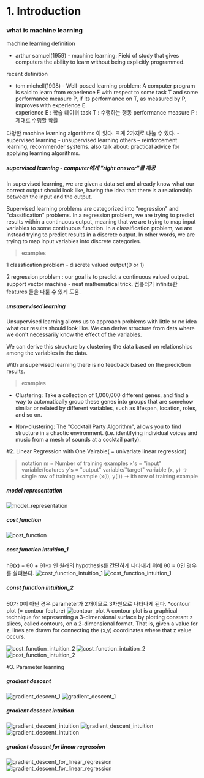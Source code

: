 # 1. Introduction

### what is machine learning

machine learning definition

* arthur samuel(1959) - machine learning: Field of study that gives computers the ability to learn without being explicitly programmed.

recent definition

* tom michell(1998) - Well-posed learning problem: A computer program is said to learn from experience E with respect to some task T and some performance measure P, if its performance on T, as measured by P, improves with experience E.  
experience E : 학습 데이터
task T : 수행하는 행동
performance measure P : 제대로 수행할 확률

다양한 machine learning algorithms 이 있다.
크게 2가지로 나눌 수 있다.
    -	supervised learning
    -	unsupervised learning
others – reinforcement learning, recommender systems.
also talk about: practical advice for applying learning algorithms.

##### supervised learning - computer에게 "right answer"를 제공
In supervised learning, we are given a data set and already know what our correct output should look like, having the idea that there is a relationship between the input and the output.

Supervised learning problems are categorized into "regression" and "classification" problems. In a regression problem, we are trying to predict results within a continuous output, meaning that we are trying to map input variables to some continuous function. In a classification problem, we are instead trying to predict results in a discrete output. In other words, we are trying to map input variables into discrete categories.
>examples

1 classfication problem - discrete valued output(0 or 1)

2 regression problem : our goal is to predict a continuous valued output.
support vector machine - neat mathematical trick. 컴퓨터가 infinite한 features 들을 다룰 수 있게 도움.

##### unsupervised learning
Unsupervised learning allows us to approach problems with little or no idea what our results should look like. We can derive structure from data where we don't necessarily know the effect of the variables.

We can derive this structure by clustering the data based on relationships among the variables in the data.

With unsupervised learning there is no feedback based on the prediction results.
>examples

- Clustering: Take a collection of 1,000,000 different genes, and find a way to automatically group these genes into groups that are somehow similar or related by different variables, such as lifespan, location, roles, and so on.

- Non-clustering: The "Cocktail Party Algorithm", allows you to find structure in a chaotic environment. (i.e. identifying individual voices and music from a mesh of sounds at a cocktail party).

#2. Linear Regression with One Vairable( = univariate linear regression)
>notation
>m = Number of training examples
>x's = "input" variable/features
>y's = "output" variable/"target" variable
>(x, y) -> single row of training example
>(x(i), y(i)) -> ith row of training example

##### model representation
![model_representation](./images/model_representation.png)

##### cost function
![cost_function](./images/cost_function.png)


##### cost function intuition_1
hθ(x) = θ0 + θ1*x
인 원래의 hypothesis를 간단하게 나타내기 위해 θ0 = 0인 경우를 살펴본다.
![cost_function_intuition_1](./images/intuition_1_1.png)
![cost_function_intuition_1](./images/intuition_1_2.png)

##### const function intuition_2
θ0가 0이 아닌 경우 parameter가 2개이므로 3차원으로 나타나게 된다.
*contour plot (= contour feature)
![contour_plot](./images/contour_plot.gif)
A contour plot is a graphical technique for representing a 3-dimensional surface by plotting constant z slices, called contours, on a 2-dimensional format. That is, given a value for z, lines are drawn for connecting the (x,y) coordinates where that z value occurs.

![cost_function_intuition_2](./images/intuition_2_1.png)
![cost_function_intuition_2](./images/intuition_2_2.png)
![cost_function_intuition_2](./images/intuition_2_3.png)

#3. Parameter learning
##### gradient descent
![gradient_descent_1](./images/gradient_descent_1.png)
![gradient_descent_1](./images/gradient_descent_2.png)

##### gradient descent intuition
![gradient_descent_intuition](./images/gradient_descent_intuition_1.png)
![gradient_descent_intuition](./images/gradient_descent_intuition_2.png)
![gradient_descent_intuition](./images/gradient_descent_intuition_3.png)

##### gradient descent for linear regression
![gradient_descent_for_linear_regression](./images/gradient_descent_linear_regression.png)
![gradient_descent_for_linear_regression](./images/gradient_descent_linear_regression_2.png)











